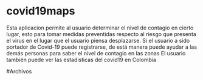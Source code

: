 # covid19maps
Esta aplicacion permite al usuario determinar el nivel de contagio en cierto lugar, esto para tomar medidas preventidas respecto al riesgo que presenta el virus en el lugar que el usuario piensa desplazarse. Si el usuario a sido portador de Covid-19 puede registrarse, de está manera puede ayudar a las demás personas para saber el nivel de contagio en las zonas
El usuario también puede ver las estadisticas del covid19 en Colombia

#Archivos
